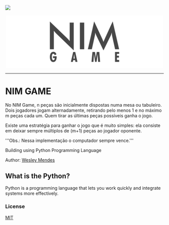 ![](src/logo.png)
<p align="center">
   <a href="https://github.com/WesGtoX/nim-game">
     <img src="src/NIM-logo.png" alt="NIM Game" title="NIM Game" width="500">
   </a>
</p>

-----------------

# NIM GAME

No NIM Game, <bold>n</bold> peças são inicialmente dispostas numa mesa ou tabuleiro. Dois jogadores jogam alternadamente, retirando pelo menos 1 e no máximo <bold>m</bold> peças cada um. Quem tirar as últimas peças possíveis ganha o jogo.

Existe uma estratégia para ganhar o jogo que é muito simples: ela consiste em deixar sempre múltiplos de <bold>(m+1)</bold> peças ao jogador oponente.

'''Obs.: Nessa implementação o computador sempre vence.'''

Building using Python Programming Language

Author: [Wesley Mendes](https://github.com/WesGtoX)

## What is the Python? ##

Python is a programming language that lets you work quickly and integrate systems more effectively.

### License ###

[MIT](LICENSE)
